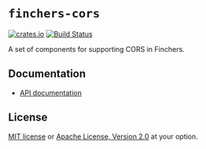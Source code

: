 # `finchers-cors`

[![crates.io](https://img.shields.io/crates/v/finchers-cors.svg)](https://crates.io/crates/finchers-cors)
[![Build Status](https://travis-ci.org/finchers-rs/finchers-cors.svg?branch=master)](https://travis-ci.org/finchers-rs/finchers-cors)

A set of components for supporting CORS in Finchers.

## Documentation

* [API documentation](https://finchers-rs.github.io/finchers-cors/finchers_cors/index.html)

## License

[MIT license](./LICENSE-MIT) or [Apache License, Version 2.0](./LICENSE-APACHE) at your option.
